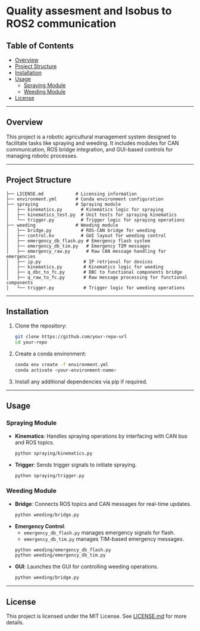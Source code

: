 # Quality assesment and Isobus to ROS2 communication

## Table of Contents
- [Overview](#overview)
- [Project Structure](#project-structure)
- [Installation](#installation)
- [Usage](#usage)
  - [Spraying Module](#spraying-module)
  - [Weeding Module](#weeding-module)
- [License](#license)

---

## Overview

This project is a robotic agricultural management system designed to facilitate tasks like spraying and weeding. It includes modules for CAN communication, ROS bridge integration, and GUI-based controls for managing robotic processes.

---

## Project Structure

```plaintext
├── LICENSE.md            # Licensing information
├── environment.yml       # Conda environment configuration
├── spraying              # Spraying module
│   ├── kinematics.py       # Kinematics logic for spraying
│   ├── kinematics_test.py  # Unit tests for spraying kinematics
│   └── trigger.py          # Trigger logic for spraying operations
├── weeding               # Weeding module
│   ├── bridge.py           # ROS-CAN bridge for weeding
│   ├── control.kv          # GUI layout for weeding control
│   ├── emergency_db_flash.py # Emergency flash system
│   ├── emergency_db_tim.py   # Emergency TIM messages
│   ├── emergency_raw.py      # Raw CAN message handling for emergencies
│   ├── ip.py                # IP retrieval for devices
│   ├── kinematics.py        # Kinematics logic for weeding
│   ├── q_dbc_to_fc.py       # DBC to functional components bridge
│   ├── q_raw_to_fc.py       # Raw message processing for functional components
│   └── trigger.py           # Trigger logic for weeding operations
```

---

## Installation

1. Clone the repository:
   ```bash
   git clone https://github.com/your-repo-url
   cd your-repo
   ```

2. Create a conda environment:
   ```bash
   conda env create -f environment.yml
   conda activate <your-environment-name>
   ```

3. Install any additional dependencies via pip if required.

---

## Usage

### Spraying Module
- **Kinematics**:
  Handles spraying operations by interfacing with CAN bus and ROS topics.
  ```bash
  python spraying/kinematics.py
  ```
- **Trigger**:
  Sends trigger signals to initiate spraying.
  ```bash
  python spraying/trigger.py
  ```

### Weeding Module
- **Bridge**:
  Connects ROS topics and CAN messages for real-time updates.
  ```bash
  python weeding/bridge.py
  ```
- **Emergency Control**:
  - `emergency_db_flash.py` manages emergency signals for flash.
  - `emergency_db_tim.py` manages TIM-based emergency messages.
  ```bash
  python weeding/emergency_db_flash.py
  python weeding/emergency_db_tim.py
  ```
- **GUI**:
  Launches the GUI for controlling weeding operations.
  ```bash
  python weeding/bridge.py
  ```

---

## License

This project is licensed under the MIT License. See [LICENSE.md](./LICENSE.md) for more details.
